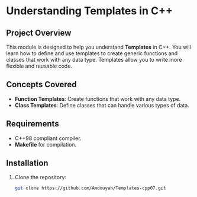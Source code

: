 # Understanding Templates in C++

## Project Overview

This module is designed to help you understand **Templates** in C++. You will learn how to define and use templates to create generic functions and classes that work with any data type. Templates allow you to write more flexible and reusable code.

## Concepts Covered

- **Function Templates**: Create functions that work with any data type.
- **Class Templates**: Define classes that can handle various types of data.

## Requirements

- C++98 compliant compiler.
- **Makefile** for compilation.

## Installation

1. Clone the repository:
   ```bash
   git clone https://github.com/Amdouyah/Templates-cpp07.git
